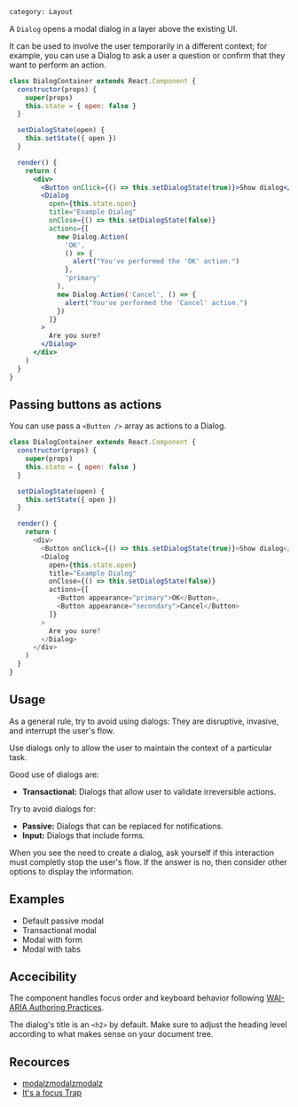 ```meta
category: Layout
```

A <code>Dialog</code> opens a modal dialog in a layer above the existing UI.

It can be used to involve the user temporarily in a different context; for example, you can use a Dialog to ask a user a question or confirm that they want to perform an action.

```jsx
class DialogContainer extends React.Component {
  constructor(props) {
    super(props)
    this.state = { open: false }
  }

  setDialogState(open) {
    this.setState({ open })
  }

  render() {
    return (
      <div>
        <Button onClick={() => this.setDialogState(true)}>Show dialog</Button>
        <Dialog
          open={this.state.open}
          title="Example Dialog"
          onClose={() => this.setDialogState(false)}
          actions={[
            new Dialog.Action(
              'OK',
              () => {
                alert("You've performed the 'OK' action.")
              },
              'primary'
            ),
            new Dialog.Action('Cancel', () => {
              alert("You've performed the 'Cancel' action.")
            })
          ]}
        >
          Are you sure?
        </Dialog>
      </div>
    )
  }
}
```

## Passing buttons as actions

You can use pass a `<Button />` array as actions to a Dialog.

```js
class DialogContainer extends React.Component {
  constructor(props) {
    super(props)
    this.state = { open: false }
  }

  setDialogState(open) {
    this.setState({ open })
  }

  render() {
    return (
      <div>
        <Button onClick={() => this.setDialogState(true)}>Show dialog</Button>
        <Dialog
          open={this.state.open}
          title="Example Dialog"
          onClose={() => this.setDialogState(false)}
          actions={[
            <Button appearance="primary">OK</Button>,
            <Button appearance="secondary">Cancel</Button>
          ]}
        >
          Are you sure?
        </Dialog>
      </div>
    )
  }
}
```

## Usage

As a general rule, try to avoid using dialogs: They are disruptive, invasive, and interrupt the user's flow.

Use dialogs only to allow the user to maintain the context of a particular task.

Good use of dialogs are:

- **Transactional:** Dialogs that allow user to validate irreversible actions.

Try to avoid dialogs for:

- **Passive:** Dialogs that can be replaced for notifications.
- **Input:** Dialogs that include forms.

When you see the need to create a dialog, ask yourself if this interaction must completly stop the user's flow. If the answer is no, then consider other options to display the information.

## Examples

- Default passive modal
- Transactional modal
- Modal with form
- Modal with tabs

## Accecibility

The component handles focus order and keyboard behavior following [WAI-ARIA Authoring Practices](https://www.w3.org/TR/wai-aria-practices-1.1/#dialog_modal).

The dialog's title is an `<h2>` by default. Make sure to adjust the heading level according to what makes sense on your document tree.

## Recources

-   [modalzmodalzmodalz](https://modalzmodalzmodalz.com/)
-   [It's a focus Trap](https://hackernoon.com/its-a-focus-trap-699a04d66fb5)
